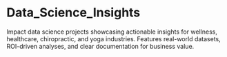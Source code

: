 # Data_Science_Insights
Impact data science projects showcasing actionable insights for wellness, healthcare, chiropractic, and yoga industries. Features real-world datasets, ROI-driven analyses, and clear documentation for business value.
